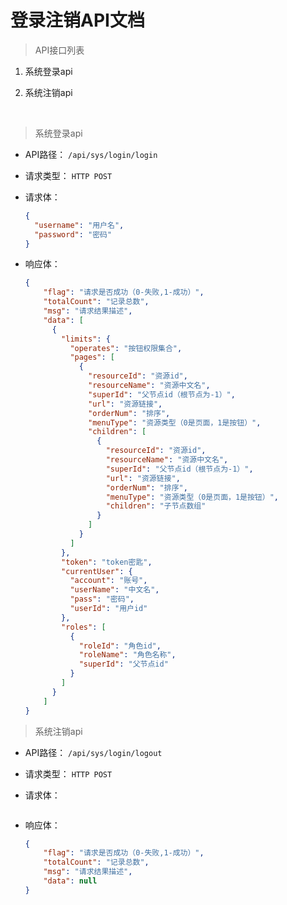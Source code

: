 # 登录注销API文档

> API接口列表

1. 系统登录api

2. 系统注销api

   ​


> 系统登录api

- API路径：
  `/api/sys/login/login`


- 请求类型：
  `HTTP POST`


- 请求体：

  ```json
  {
    "username": "用户名",
    "password": "密码"
  }
  ```

- 响应体：

  ```json
  {
      "flag": "请求是否成功（0-失败,1-成功）",
      "totalCount": "记录总数",
      "msg": "请求结果描述",
      "data": [
        {
          "limits": {
            "operates": "按钮权限集合",
            "pages": [
              {
                "resourceId": "资源id",
                "resourceName": "资源中文名",
                "superId": "父节点id（根节点为-1）",
                "url": "资源链接",
                "orderNum": "排序",
                "menuType": "资源类型（0是页面，1是按钮）",
                "children": [
                  {
                    "resourceId": "资源id",
                    "resourceName": "资源中文名",
                    "superId": "父节点id（根节点为-1）",
                    "url": "资源链接",
                    "orderNum": "排序",
                    "menuType": "资源类型（0是页面，1是按钮）",
                    "children": "子节点数组"
                  }
                ]
              }
            ]
          },
          "token": "token密匙",
          "currentUser": {
            "account": "账号",
            "userName": "中文名",
            "pass": "密码",
            "userId": "用户id"
          },
          "roles": [
            {
              "roleId": "角色id",
              "roleName": "角色名称",
              "superId": "父节点id"
            }
          ]
        }
      ]
  }
  ```




> 系统注销api

- API路径：
  `/api/sys/login/logout`


- 请求类型：
  `HTTP POST`


- 请求体：

  ```json

  ```


- 响应体：

  ```json
  {
      "flag": "请求是否成功（0-失败,1-成功）",
      "totalCount": "记录总数",
      "msg": "请求结果描述",
      "data": null
  }
  ```